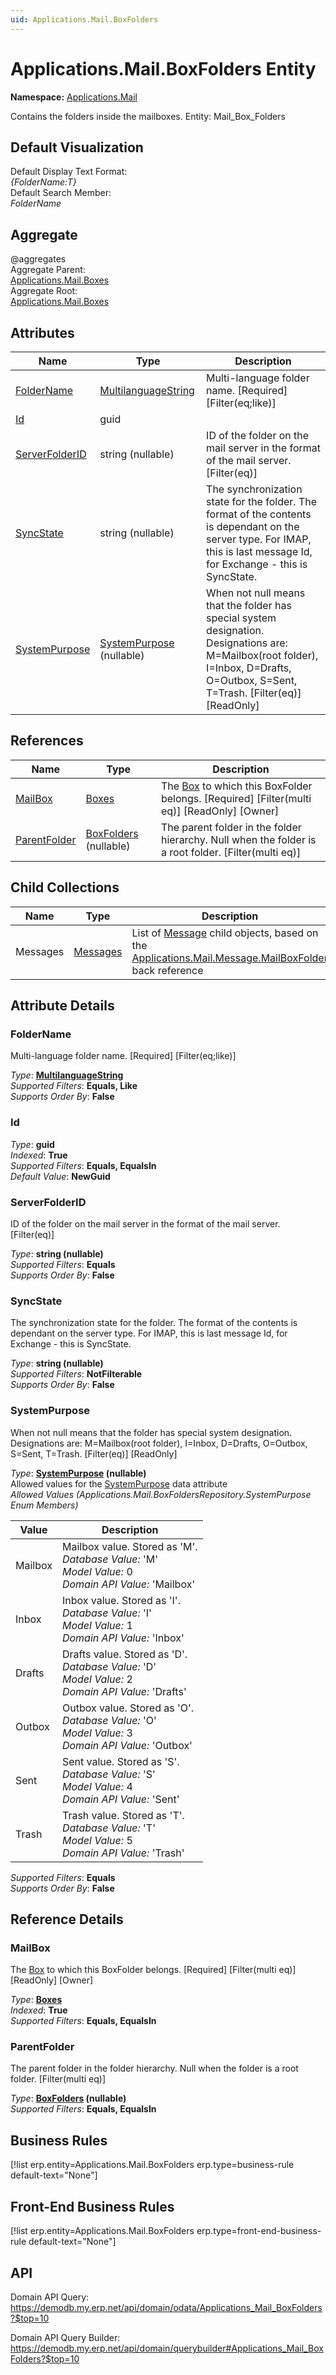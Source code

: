 ```yaml
---
uid: Applications.Mail.BoxFolders
---
```

# Applications.Mail.BoxFolders Entity

**Namespace:** [Applications.Mail](Applications.Mail.md)  

Contains the folders inside the mailboxes. Entity: Mail_Box_Folders

## Default Visualization
Default Display Text Format:  
_{FolderName:T}_  
Default Search Member:  
_FolderName_  

## Aggregate
  @aggregates  
Aggregate Parent:  
[Applications.Mail.Boxes](Applications.Mail.Boxes.md)  
Aggregate Root:  
[Applications.Mail.Boxes](Applications.Mail.Boxes.md)  

## Attributes

| Name | Type | Description |
| ---- | ---- | --- |
| [FolderName](Applications.Mail.BoxFolders.md#foldername) | [MultilanguageString](../data-types.md#multilanguagestring) | Multi-language folder name. [Required] [Filter(eq;like)] 
| [Id](Applications.Mail.BoxFolders.md#id) | guid |  
| [ServerFolderID](Applications.Mail.BoxFolders.md#serverfolderid) | string (nullable) | ID of the folder on the mail server in the format of the mail server. [Filter(eq)] 
| [SyncState](Applications.Mail.BoxFolders.md#syncstate) | string (nullable) | The synchronization state for the folder. The format of the contents is dependant on the server type. For IMAP, this is last message Id, for Exchange - this is SyncState. 
| [SystemPurpose](Applications.Mail.BoxFolders.md#systempurpose) | [SystemPurpose](Applications.Mail.BoxFolders.md#systempurpose) (nullable) | When not null means that the folder has special system designation. Designations are: M=Mailbox(root folder), I=Inbox, D=Drafts, O=Outbox, S=Sent, T=Trash. [Filter(eq)] [ReadOnly] 

## References

| Name | Type | Description |
| ---- | ---- | --- |
| [MailBox](Applications.Mail.BoxFolders.md#mailbox) | [Boxes](Applications.Mail.Boxes.md) | The [Box](Applications.Mail.Boxes.md) to which this BoxFolder belongs. [Required] [Filter(multi eq)] [ReadOnly] [Owner] |
| [ParentFolder](Applications.Mail.BoxFolders.md#parentfolder) | [BoxFolders](Applications.Mail.BoxFolders.md) (nullable) | The parent folder in the folder hierarchy. Null when the folder is a root folder. [Filter(multi eq)] |

## Child Collections

| Name | Type | Description |
| ---- | ---- | --- |
| Messages | [Messages](Applications.Mail.Messages.md) | List of [Message](Applications.Mail.Messages.md) child objects, based on the [Applications.Mail.Message.MailBoxFolder](Applications.Mail.Messages.md#mailboxfolder) back reference 


## Attribute Details

### FolderName

Multi-language folder name. [Required] [Filter(eq;like)]

_Type_: **[MultilanguageString](../data-types.md#multilanguagestring)**  
_Supported Filters_: **Equals, Like**  
_Supports Order By_: **False**  

### Id

_Type_: **guid**  
_Indexed_: **True**  
_Supported Filters_: **Equals, EqualsIn**  
_Default Value_: **NewGuid**  

### ServerFolderID

ID of the folder on the mail server in the format of the mail server. [Filter(eq)]

_Type_: **string (nullable)**  
_Supported Filters_: **Equals**  
_Supports Order By_: **False**  

### SyncState

The synchronization state for the folder. The format of the contents is dependant on the server type. For IMAP, this is last message Id, for Exchange - this is SyncState.

_Type_: **string (nullable)**  
_Supported Filters_: **NotFilterable**  
_Supports Order By_: **False**  

### SystemPurpose

When not null means that the folder has special system designation. Designations are: M=Mailbox(root folder), I=Inbox, D=Drafts, O=Outbox, S=Sent, T=Trash. [Filter(eq)] [ReadOnly]

_Type_: **[SystemPurpose](Applications.Mail.BoxFolders.md#systempurpose) (nullable)**  
Allowed values for the [SystemPurpose](Applications.Mail.BoxFolders.md#systempurpose) data attribute  
_Allowed Values (Applications.Mail.BoxFoldersRepository.SystemPurpose Enum Members)_  

| Value | Description |
| ---- | --- |
| Mailbox | Mailbox value. Stored as 'M'. <br /> _Database Value:_ 'M' <br /> _Model Value:_ 0 <br /> _Domain API Value:_ 'Mailbox' |
| Inbox | Inbox value. Stored as 'I'. <br /> _Database Value:_ 'I' <br /> _Model Value:_ 1 <br /> _Domain API Value:_ 'Inbox' |
| Drafts | Drafts value. Stored as 'D'. <br /> _Database Value:_ 'D' <br /> _Model Value:_ 2 <br /> _Domain API Value:_ 'Drafts' |
| Outbox | Outbox value. Stored as 'O'. <br /> _Database Value:_ 'O' <br /> _Model Value:_ 3 <br /> _Domain API Value:_ 'Outbox' |
| Sent | Sent value. Stored as 'S'. <br /> _Database Value:_ 'S' <br /> _Model Value:_ 4 <br /> _Domain API Value:_ 'Sent' |
| Trash | Trash value. Stored as 'T'. <br /> _Database Value:_ 'T' <br /> _Model Value:_ 5 <br /> _Domain API Value:_ 'Trash' |

_Supported Filters_: **Equals**  
_Supports Order By_: **False**  


## Reference Details

### MailBox

The [Box](Applications.Mail.Boxes.md) to which this BoxFolder belongs. [Required] [Filter(multi eq)] [ReadOnly] [Owner]

_Type_: **[Boxes](Applications.Mail.Boxes.md)**  
_Indexed_: **True**  
_Supported Filters_: **Equals, EqualsIn**  

### ParentFolder

The parent folder in the folder hierarchy. Null when the folder is a root folder. [Filter(multi eq)]

_Type_: **[BoxFolders](Applications.Mail.BoxFolders.md) (nullable)**  
_Supported Filters_: **Equals, EqualsIn**  



## Business Rules

[!list erp.entity=Applications.Mail.BoxFolders erp.type=business-rule default-text="None"]

## Front-End Business Rules

[!list erp.entity=Applications.Mail.BoxFolders erp.type=front-end-business-rule default-text="None"]

## API

Domain API Query:
<https://demodb.my.erp.net/api/domain/odata/Applications_Mail_BoxFolders?$top=10>

Domain API Query Builder:
<https://demodb.my.erp.net/api/domain/querybuilder#Applications_Mail_BoxFolders?$top=10>


